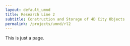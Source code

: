 ```yaml
---
layout: default_umnd
title: Research Line 2
subtitle: Construction and Storage of 4D City Objects
permalink: /projects/umnd/rl2
---
```


This is just a page.